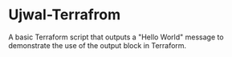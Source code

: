 # Ujwal-Terrafrom
A basic Terraform script that outputs a "Hello World" message to demonstrate the use of the output block in Terraform.
